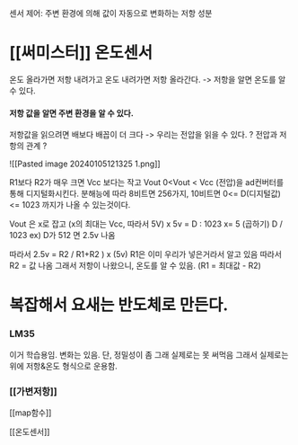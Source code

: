 센서 제어: 
주변 환경에 의해 값이 자동으로 변화하는 저항 성분

# [[써미스터]] 온도센서
온도 올라가면 저항 내려가고
온도 내려가면 저항 올라간다.
-> 저항을 알면 온도를 알 수 있다.

#### 저항 값을 알면 주변 환경을 알 수 있다.
저항값을 읽으려면 배보다 배꼽이 더 크다
-> 우리는 전압을 읽을 수 있다.
? 전압과 저항의 관계 ? 


![[Pasted image 20240105121325 1.png]]

R1보다 R2가 매우 크면
Vcc 보다는 작고 Vout
0<Vout < Vcc  (전압)을 ad컨버터를 통해 디지털화시킨다. 
분해능에 따라 8비트면 256가지, 10비트면
0<= D(디지털값) <= 1023 까지가 나올 수 있는것이다.

Vout 은 x로 잡고 (x의 최대는 Vcc, 따라서 5V) 
x 5v = D : 1023
x= 5 (곱하기) D / 1023
ex) D가 512 면 2.5v 나옴


따라서 
2.5v = R2 / R1+R2  ) x (5v)
R1은 이미 우리가 넣은거라서 알고 있음
따라서 R2 = 값 나옴
그래서 저항이 나왔으니, 온도를 알 수 있음.
(R1 = 최대값 - R2)
# 복잡해서 요새는 반도체로 만든다.
### LM35
이거 학습용임. 
변화는 있음. 단, 정밀성이 좀 그래 실제로는 못 써먹음 그래서 실제로는 위에 저항&온도 형식으로 운용함.
### [[가변저항]]

[[map함수]]

[[온도센서]]
